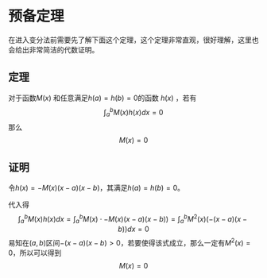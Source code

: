 # 预备定理

在进入变分法前需要先了解下面这个定理，这个定理非常直观，很好理解，这里也会给出非常简洁的代数证明。

## 定理

对于函数$M(x)$ 和任意满足$h(a)=h(b)=0$的函数 $h(x)$ ，若有
$$
\int_{a}^{b} M\left( x \right) h\left( x \right) dx=0
$$
那么
$$
M(x)=0
$$

## 证明

令$h(x)=-M(x)(x-a)(x-b)$，其满足$h(a)=h(b)=0$。

代入得
$$
\int_{a}^{b} M\left( x \right) h\left( x \right) dx=\int_{a}^{b} M\left( x \right) \cdot -M(x)(x-a)(x-b)) =\int_{a}^{b}M^2(x)(-(x-a)(x-b))dx=0
$$
易知在$(a,b)$区间$-(x-a)(x-b)>0$，若要使得该式成立，那么一定有$M^2(x)=0$，所以可以得到
$$
M(x)=0
$$